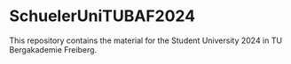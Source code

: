 # SchuelerUniTUBAF2024

This repository contains the material for the Student University 2024 in TU Bergakademie Freiberg.

